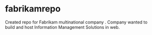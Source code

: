 # fabrikamrepo
Created repo for Fabrikam multinational company . Company wanted to build and
host Information Management Solutions in web.
